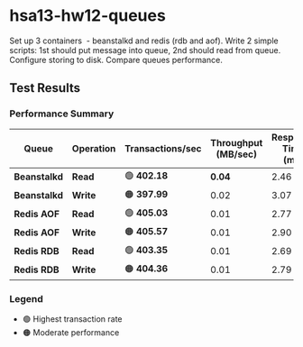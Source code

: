 # hsa13-hw12-queues
Set up 3 containers  - beanstalkd and redis (rdb and aof).  Write 2 simple scripts: 1st should put message into queue, 2nd should read from queue.   Configure storing to disk.  Сompare queues performance.

## Test Results

### Performance Summary

| **Queue**       | **Operation** | **Transactions/sec** | **Throughput (MB/sec)** | **Response Time (ms)** | **Concurrency** |
|-----------------|--------------|----------------------|-------------------------|------------------------|----------------|
| **Beanstalkd**  | **Read**      | 🟢 **402.18**        |  **0.04**             |  2.46                | 0.99           |
| **Beanstalkd**  | **Write**     | 🟠 **397.99**        |  0.02                 |  3.07                | 1.22           |
| **Redis AOF**   | **Read**      | 🟢 **405.03**        |  0.01                 |  2.77                | 1.12           |
| **Redis AOF**   | **Write**     | 🟠 **405.57**        |  0.01                 |  2.90                | 1.18           |
| **Redis RDB**   | **Read**      | 🟢 **403.35**        | 0.01                 |  2.69                | 1.08           |
| **Redis RDB**   | **Write**     | 🟠 **404.36**        |  0.01                 |  2.79                | 1.13           |

### Legend
- 🟢 Highest transaction rate
- 🟠 Moderate performance
